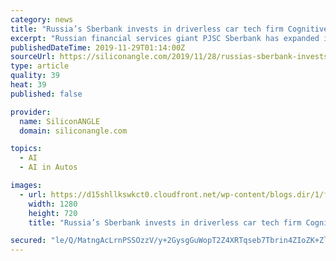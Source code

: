 ```yaml
---
category: news
title: "Russia’s Sberbank invests in driverless car tech firm Cognitive"
excerpt: "Russian financial services giant PJSC Sberbank has expanded its technology portfolio to include driverless cars after making a substantial investment in local artificial intelligence transport firm Cognitive Technologies. Sberbank has signed a legally ..."
publishedDateTime: 2019-11-29T01:14:00Z
sourceUrl: https://siliconangle.com/2019/11/28/russias-sberbank-invests-driverless-car-tech/
type: article
quality: 39
heat: 39
published: false

provider:
  name: SiliconANGLE
  domain: siliconangle.com

topics:
  - AI
  - AI in Autos

images:
  - url: https://d15shllkswkct0.cloudfront.net/wp-content/blogs.dir/1/files/2019/11/car-4343634_1280.jpg
    width: 1280
    height: 720
    title: "Russia’s Sberbank invests in driverless car tech firm Cognitive"

secured: "le/Q/MatngAcLrnPSSOzzV/y+2GysgGuWopT2Z4XRTqseb7Tbrin4ZIoZK+ZlYrL3tcTykMqjB2AQDt6gLEwCaMQarlPqF2s+lsCDfpAu5M1f3pvym0HfrkQh6D4TOu1Sy0PlhYxPAtsNd7dmdE58tDQ33J1F7tTyt06vUTZYuyG1lY9bNl+sQU/3HFHm89l0ggwyqJ/KKNv737JbOEf/7tnIeP39fMOS1C8QZneKXliwsIW024Eo4XWo7wSQGjSjtCzluFXj1RSihUqXewK4Q==;9Ef2MH6/2D1zW36D8ReCDg=="
---
```


